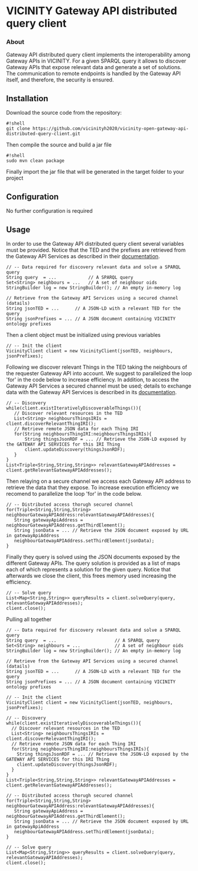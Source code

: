 # VICINITY Gateway API distributed query client

### About

Gateway API distributed query client implements the interoperability among Gateway APIs in VICINITY. For a given SPARQL query it allows to discover Gateway APIs that expose relevant data and generate a set of solutions. The communication to remote endpoints is handled by the Gateway API itself, and therefore, the security is ensured.


## Installation 

Download the source code from the repository:

```
#!shell
git clone https://github.com/vicinityh2020/vicinity-open-gateway-api-distributed-query-client.git
```
Then compile the source and build a jar file
```
#!shell
sudo mvn clean package
```
Finally import the jar file that will be generated in the target folder to your project

## Configuration 

No further configuration is required

## Usage 

In order to use the Gateway API distributed query client several variables must be provided. Notice that the TED and the prefixes are retrieved from the Gateway API Services as described in their [documentation](http://vicinity.bavenir.eu).
```
// -- Data required for discovery relevant data and solve a SPARQL query
String query  = ...            // A SPARQL query
Set<String> neighbours = ...   // A set of neighbour oids
StringBuilder log = new StringBuilder(); // An empty in-memory log
    
// Retrieve from the Gateway API Services using a secured channel (datails)
String jsonTED = ...  	  // A JSON-LD with a relevant TED for the query
String jsonPrefixes = ... // A JSON document containing VICINITY ontology prefixes    
```

Then a client object must be initialized using previous variables

```
// -- Init the client
VicinityClient client = new VicinityClient(jsonTED, neighbours, jsonPrefixes);
```

Following we discover relevant Things in the TED taking the neighbours of the requester Gateway API into account. We suggest to parallelized the loop 'for' in the code below   to increase efficiency. In addition, to access the Gateway API Services a secured channel must be used; details to exchange data with the Gateway API Services is described in its [documentation](http://vicinity.bavenir.eu).

```
// -- Discovery
while(client.existIterativelyDiscoverableThings()){
   // Discover relevant resources in the TED
   List<String> neighboursThingsIRIs = client.discoverRelevantThingIRI();
   // Retrieve remote JSON data for each Thing IRI
   for(String neighboursThingIRI:neighboursThingsIRIs){
       String thingsJsonRDF = ... // Retrieve the JSON-LD exposed by the GATEWAY API SERVICES for this IRI Thing 
       client.updateDiscovery(thingsJsonRDF);
   }
}
List<Triple<String,String,String>> relevantGatewayAPIAddresses = client.getRelevantGatewayAPIAddresses();
```

Then relaying on a secure channel we access each Gateway API address to retrieve the data that they expose. To increase execution efficiency we recomend to parallelize the loop 'for' in the code below. 
```
// -- Distributed access thorugh secured channel
for(Triple<String,String,String> neighbourGatewayAPIAddress:relevantGatewayAPIAddresses){ 
   String gatewayApiAddress =  neighbourGatewayAPIAddress.getThirdElement();
   String jsonData = ... // Retrieve the JSON document exposed by URL in gatewayApiAddress
   neighbourGatewayAPIAddress.setThirdElement(jsonData);
}    
```

Finally they query is solved using the JSON documents exposed by the different Gateway APIs. The query solution is provided as a list of maps each of which represents a solution for the given query. Notice that afterwards we close the client, this frees memory used increasing the efficiency.

```
// -- Solve query
List<Map<String,String>> queryResults = client.solveQuery(query, relevantGatewayAPIAddresses);
client.close();
```

Pulling all together
```
// -- Data required for discovery relevant data and solve a SPARQL query
String query  = ... 		  			 // A SPARQL query
Set<String> neighbours = ...  			 // A set of neighbour oids
StringBuilder log = new StringBuilder(); // An empty in-memory log
    
// Retrieve from the Gateway API Services using a secured channel (datails)
String jsonTED = ...  	  // A JSON-LD with a relevant TED for the query
String jsonPrefixes = ... // A JSON document containing VICINITY ontology prefixes

// -- Init the client
VicinityClient client = new VicinityClient(jsonTED, neighbours, jsonPrefixes);

// -- Discovery
while(client.existIterativelyDiscoverableThings()){
  // Discover relevant resources in the TED
  List<String> neighboursThingsIRIs = client.discoverRelevantThingIRI();
  // Retrieve remote JSON data for each Thing IRI
  for(String neighboursThingIRI:neighboursThingsIRIs){
    String thingsJsonRDF = ... // Retrieve the JSON-LD exposed by the GATEWAY API SERVICES for this IRI Thing 
    client.updateDiscovery(thingsJsonRDF);
  }
}
List<Triple<String,String,String>> relevantGatewayAPIAddresses = client.getRelevantGatewayAPIAddresses();

// -- Distributed access thorugh secured channel
for(Triple<String,String,String> neighbourGatewayAPIAddress:relevantGatewayAPIAddresses){ 
   String gatewayApiAddress =  neighbourGatewayAPIAddress.getThirdElement();
   String jsonData = ... // Retrieve the JSON document exposed by URL in gatewayApiAddress
   neighbourGatewayAPIAddress.setThirdElement(jsonData);
}

// -- Solve query
List<Map<String,String>> queryResults = client.solveQuery(query, relevantGatewayAPIAddresses);
client.close();

```